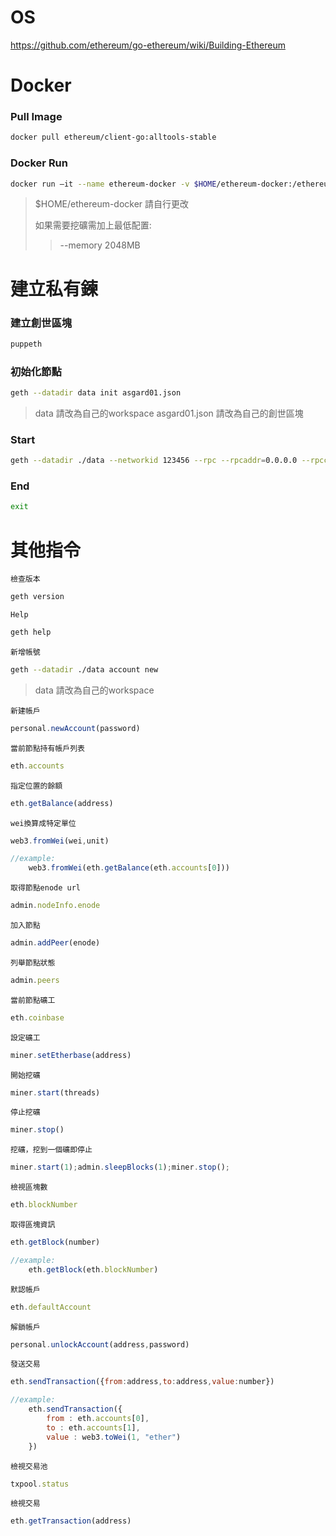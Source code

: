 # OS

https://github.com/ethereum/go-ethereum/wiki/Building-Ethereum

# Docker

### Pull Image
```Bash
docker pull ethereum/client-go:alltools-stable
```
### Docker Run 
```Bash
docker run –it --name ethereum-docker -v $HOME/ethereum-docker:/ethereum -p 8545:8545 –p 8546:8546 -p 30303:30303 ethereum/client-go:alltools-stable
```
> $HOME/ethereum-docker 請自行更改
>
> 如果需要挖礦需加上最低配置: 
>> --memory 2048MB

# 建立私有鍊 

### 建立創世區塊
```Bash
puppeth
```

### 初始化節點
```Bash
geth --datadir data init asgard01.json
```
> data 請改為自己的workspace
> asgard01.json 請改為自己的創世區塊

### Start
```Bash
geth --datadir ./data --networkid 123456 --rpc --rpcaddr=0.0.0.0 --rpccorsdomain="*" --rpcapi=db,eth,net,web3,personal --ws --wsaddr=0.0.0.0 --wsorigins="*" --wsapi=db,eth,net,web3,personal console
```
### End
```Bash
exit
```

# 其他指令

`檢查版本`
```Bash
geth version
```
`Help`
```Bash
geth help
```
`新增帳號`
```Bash
geth --datadir ./data account new
```
> data 請改為自己的workspace

`新建帳戶`
```javascript
personal.newAccount(password)
```
`當前節點持有帳戶列表`
```javascript
eth.accounts
```
`指定位置的餘額`
```javascript
eth.getBalance(address)
```
`wei換算成特定單位`
```javascript
web3.fromWei(wei,unit)

//example:
    web3.fromWei(eth.getBalance(eth.accounts[0])) 
```
`取得節點enode url `
```javascript
admin.nodeInfo.enode
```
`加入節點`
```javascript
admin.addPeer(enode)
```
`列舉節點狀態`
```javascript
admin.peers
```
`當前節點礦工`
```javascript
eth.coinbase
```
`設定礦工`
```javascript
miner.setEtherbase(address)
```
`開始挖礦`
```javascript
miner.start(threads)
```
`停止挖礦`
```javascript
miner.stop()
```
`挖礦，挖到一個礦即停止`
```javascript
miner.start(1);admin.sleepBlocks(1);miner.stop();
```
`檢視區塊數`
```javascript
eth.blockNumber
```
`取得區塊資訊`
```javascript
eth.getBlock(number)

//example:
    eth.getBlock(eth.blockNumber)
```
`默認帳戶`
```javascript
eth.defaultAccount
```
`解鎖帳戶`
```javascript
personal.unlockAccount(address,password)
```
`發送交易`
```javascript
eth.sendTransaction({from:address,to:address,value:number})

//example:
    eth.sendTransaction({
        from : eth.accounts[0],
        to : eth.accounts[1],
        value : web3.toWei(1, "ether")
    }) 
```
`檢視交易池`
```javascript
txpool.status
```
`檢視交易`
```javascript
eth.getTransaction(address)
```






